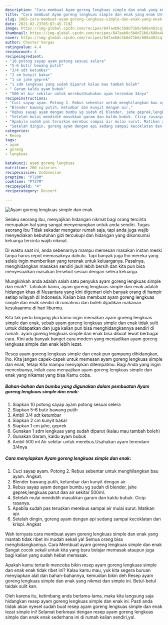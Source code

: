 ```yaml
---
description: "Cara membuat Ayam goreng lengkuas simple dan enak yang enak Untuk Jualan"
title: "Cara membuat Ayam goreng lengkuas simple dan enak yang enak Untuk Jualan"
slug: 1065-cara-membuat-ayam-goreng-lengkuas-simple-dan-enak-yang-enak-untuk-jualan
date: 2021-02-23T05:07:45.719Z
image: https://img-global.cpcdn.com/recipes/847aeb0c5b8d71b6/680x482cq70/ayam-goreng-lengkuas-simple-dan-enak-foto-resep-utama.jpg
thumbnail: https://img-global.cpcdn.com/recipes/847aeb0c5b8d71b6/680x482cq70/ayam-goreng-lengkuas-simple-dan-enak-foto-resep-utama.jpg
cover: https://img-global.cpcdn.com/recipes/847aeb0c5b8d71b6/680x482cq70/ayam-goreng-lengkuas-simple-dan-enak-foto-resep-utama.jpg
author: Chester Vargas
ratingvalue: 4.4
reviewcount: 4
recipeingredient:
- "10 potong sayap ayam potong sesuai selera"
- "5-6 butir bawang putih"
- "3/4 sdt ketumbar"
- "2 cm kunyit bakar"
- "1 cm jahe geprek"
- "1 sdm lengkuas yang sudah diparut kalau mau tambah boleh"
- " Garam kaldu ayam bubuk"
- "500 ml Air sekitar untuk merebusUsahakan ayam terendam 34nya"
recipeinstructions:
- "Cuci sayap ayam. Potong 2. Rebus sebentar untuk menghilangkan bau ayam. Angkat."
- "Blender bawang putih, ketumbar dan kunyit dengan air."
- "Rebus sayap ayam dengan bumbu yg sudah di blender, jahe geprek,lengkuas parut dan air sekitar 500ml."
- "Setelah mulai mendidih masukkan garam dan kaldu bubuk. Cicip rasanya."
- "Apabila sudah pas teruskan merebus sampai air mulai surut. Matikan api."
- "Setelah dingin, goreng ayam dengan api sedang sampai kecoklatan dan krispi. Angkat"
categories:
- Resep
tags:
- ayam
- goreng
- lengkuas

katakunci: ayam goreng lengkuas 
nutrition: 260 calories
recipecuisine: Indonesian
preptime: "PT20M"
cooktime: "PT37M"
recipeyield: "4"
recipecategory: Dessert

---
```



![Ayam goreng lengkuas simple dan enak](https://img-global.cpcdn.com/recipes/847aeb0c5b8d71b6/680x482cq70/ayam-goreng-lengkuas-simple-dan-enak-foto-resep-utama.jpg)

Selaku seorang ibu, menyajikan hidangan nikmat bagi orang tercinta merupakan hal yang sangat menyenangkan untuk anda sendiri. Tugas seorang ibu Tidak sekadar mengatur rumah saja, tapi anda juga wajib menyediakan kebutuhan gizi tercukupi dan hidangan yang dikonsumsi keluarga tercinta wajib nikmat.

Di waktu  saat ini, anda sebenarnya mampu memesan masakan instan meski tanpa harus repot memasaknya dahulu. Tapi banyak juga lho mereka yang selalu ingin memberikan yang terenak untuk keluarganya. Pasalnya, menghidangkan masakan sendiri jauh lebih bersih dan kita pun bisa menyesuaikan masakan tersebut sesuai dengan selera keluarga. 



Mungkinkah anda adalah salah satu penyuka ayam goreng lengkuas simple dan enak?. Tahukah kamu, ayam goreng lengkuas simple dan enak adalah hidangan khas di Nusantara yang kini digemari oleh banyak orang di hampir setiap wilayah di Indonesia. Kalian bisa membuat ayam goreng lengkuas simple dan enak sendiri di rumahmu dan boleh dijadikan makanan kesukaanmu di hari liburmu.

Kita tak perlu bingung jika kamu ingin memakan ayam goreng lengkuas simple dan enak, sebab ayam goreng lengkuas simple dan enak tidak sulit untuk didapatkan dan juga kalian pun bisa menghidangkannya sendiri di rumah. ayam goreng lengkuas simple dan enak bisa dibuat lewat berbagai cara. Kini ada banyak banget cara modern yang menjadikan ayam goreng lengkuas simple dan enak lebih lezat.

Resep ayam goreng lengkuas simple dan enak pun gampang dihidangkan, lho. Kita jangan capek-capek untuk memesan ayam goreng lengkuas simple dan enak, tetapi Kita mampu menyajikan ditempatmu. Bagi Anda yang ingin mencobanya, inilah cara menyajikan ayam goreng lengkuas simple dan enak yang nikamat yang bisa Kamu coba.

<!--inarticleads1-->

##### Bahan-bahan dan bumbu yang digunakan dalam pembuatan Ayam goreng lengkuas simple dan enak:

1. Siapkan 10 potong sayap ayam potong sesuai selera
1. Siapkan 5-6 butir bawang putih
1. Ambil 3/4 sdt ketumbar
1. Siapkan 2 cm kunyit bakar
1. Siapkan 1 cm jahe, geprek
1. Gunakan 1 sdm lengkuas yang sudah diparut (kalau mau tambah boleh)
1. Gunakan  Garam, kaldu ayam bubuk
1. Ambil 500 ml Air sekitar untuk merebus.Usahakan ayam terendam 3/4nya




<!--inarticleads2-->

##### Cara menyiapkan Ayam goreng lengkuas simple dan enak:

1. Cuci sayap ayam. Potong 2. Rebus sebentar untuk menghilangkan bau ayam. Angkat.
1. Blender bawang putih, ketumbar dan kunyit dengan air.
1. Rebus sayap ayam dengan bumbu yg sudah di blender, jahe geprek,lengkuas parut dan air sekitar 500ml.
1. Setelah mulai mendidih masukkan garam dan kaldu bubuk. Cicip rasanya.
1. Apabila sudah pas teruskan merebus sampai air mulai surut. Matikan api.
1. Setelah dingin, goreng ayam dengan api sedang sampai kecoklatan dan krispi. Angkat




Wah ternyata cara membuat ayam goreng lengkuas simple dan enak yang mantab tidak ribet ini mudah sekali ya! Semua orang bisa menghidangkannya. Cara Membuat ayam goreng lengkuas simple dan enak Sangat cocok sekali untuk kita yang baru belajar memasak ataupun juga bagi kalian yang sudah hebat memasak.

Apakah kamu tertarik mencoba bikin resep ayam goreng lengkuas simple dan enak enak tidak ribet ini? Kalau kamu mau, yuk kita segera buruan menyiapkan alat dan bahan-bahannya, kemudian bikin deh Resep ayam goreng lengkuas simple dan enak yang nikmat dan simple ini. Betul-betul taidak sulit kan. 

Oleh karena itu, ketimbang anda berlama-lama, maka kita langsung saja hidangkan resep ayam goreng lengkuas simple dan enak ini. Pasti anda tiidak akan nyesel sudah buat resep ayam goreng lengkuas simple dan enak lezat simple ini! Selamat berkreasi dengan resep ayam goreng lengkuas simple dan enak enak sederhana ini di rumah kalian sendiri,ya!.

